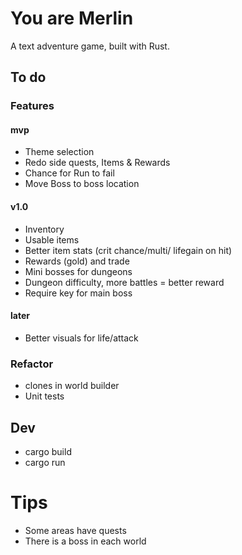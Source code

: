 # You are Merlin

A text adventure game, built with Rust.

## To do

### Features

#### mvp
- Theme selection
- Redo side quests, Items & Rewards
- Chance for Run to fail
- Move Boss to boss location

#### v1.0 
- Inventory
- Usable items
- Better item stats (crit chance/multi/ lifegain on hit)
- Rewards (gold) and trade
- Mini bosses for dungeons
- Dungeon difficulty, more battles = better reward
- Require key for main boss

#### later
- Better visuals for life/attack

### Refactor

- clones in world builder
- Unit tests

## Dev

- cargo build
- cargo run


# Tips
- Some areas have quests
- There is a boss in each world